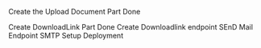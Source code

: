 Create the Upload Document Part  Done 

Create DownloadLink Part Done 
Create Downloadlink endpoint 
SEnD Mail Endpoint
SMTP Setup
Deployment
